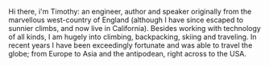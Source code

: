 Hi there, i'm Timothy: an engineer, author and speaker originally from the marvellous west-country of England (although I have since escaped to sunnier climbs, and now live in California). Besides working with technology of all kinds, I am hugely into climbing, backpacking, skiing and traveling. In recent years I have been exceedingly fortunate and was able to travel the globe; from Europe to Asia and the antipodean, right across to the USA. 
